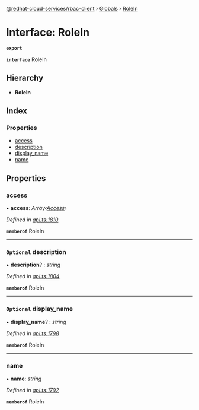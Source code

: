 [@redhat-cloud-services/rbac-client](../README.md) › [Globals](../globals.md) › [RoleIn](rolein.md)

# Interface: RoleIn

**`export`** 

**`interface`** RoleIn

## Hierarchy

* **RoleIn**

## Index

### Properties

* [access](rolein.md#access)
* [description](rolein.md#optional-description)
* [display_name](rolein.md#optional-display_name)
* [name](rolein.md#name)

## Properties

###  access

• **access**: *Array‹[Access](access.md)›*

*Defined in [api.ts:1810](https://github.com/RedHatInsights/javascript-clients/blob/master/packages/rbac/api.ts#L1810)*

**`memberof`** RoleIn

___

### `Optional` description

• **description**? : *string*

*Defined in [api.ts:1804](https://github.com/RedHatInsights/javascript-clients/blob/master/packages/rbac/api.ts#L1804)*

**`memberof`** RoleIn

___

### `Optional` display_name

• **display_name**? : *string*

*Defined in [api.ts:1798](https://github.com/RedHatInsights/javascript-clients/blob/master/packages/rbac/api.ts#L1798)*

**`memberof`** RoleIn

___

###  name

• **name**: *string*

*Defined in [api.ts:1792](https://github.com/RedHatInsights/javascript-clients/blob/master/packages/rbac/api.ts#L1792)*

**`memberof`** RoleIn
